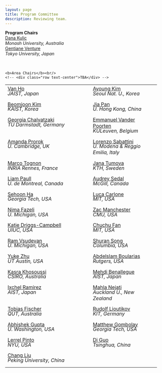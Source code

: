 ```yaml
---
layout: page
title: Program Committee
description: Reviewing team.
---
```


 <div id="area-chairs" class="row text-center">
<b>Program Chairs</b><br>
    <a target="_blank" href="https://www.monash.edu/engineering/dana-kulic">Dana Kulic</a><br>
    <i>Monash University, Australia</i><br>
    <a target="_blank" href="http://www.gvlab.jp/">Gentiane Venture</a><br>
    <i>Tokyo University, Japan</i><br>
    <br>
    <br>

    <b>Area Chairs</b><br/>
    <!-- <div class="row text-center">TBA</div> -->
<table style="margin-left:auto;margin-right:auto;">
<tr>
<td style="width:200px;vertical-align:top;">
    <a style="display: block;" target="_blank" href="https://www.jaist.ac.jp/ms/labs/vanho/index-e.html">Van Ho</a>
    <i style="display: block; margin-top: -0.5ex; margin-bottom: 1ex;">JAIST, Japan</i>
</td>
<td style="width:45px;"></td>
<td style="width:200px;vertical-align:top;">
    <a style="display: block;" target="_blank" href="#">Ayoung Kim</a>
    <i style="display: block; margin-top: -0.5ex; margin-bottom: 1ex;">Seoul Nat. U., Korea</i>
</td>
</tr>
<tr>
<td style="width:200px;vertical-align:top;">
    <a style="display: block;" target="_blank" href="#">Beomjoon Kim</a>
    <i style="display: block; margin-top: -0.5ex; margin-bottom: 1ex;">KAIST, Korea</i>
</td>
<td style="width:45px;"></td>
<td style="width:200px;vertical-align:top;">
    <a style="display: block;" target="_blank" href="#">Jia Pan</a>
    <i style="display: block; margin-top: -0.5ex; margin-bottom: 1ex;">U. Hong Kong, China</i>
</td>
</tr>
<tr>
<td style="width:200px;vertical-align:top;">
    <a style="display: block;" target="_blank" href="#">Georgia Chalvatzaki</a>
    <i style="display: block; margin-top: -0.5ex; margin-bottom: 1ex;">TU Darmstadt, Germany</i>
</td>
<td style="width:45px;"></td>
<td style="width:200px;vertical-align:top;">
    <a style="display: block;" target="_blank" href="#">Emmanuel Vander Poorten</a>
    <i style="display: block; margin-top: -0.5ex; margin-bottom: 1ex;">KULeuven, Belgium</i>
</td>
</tr>
<tr>
<td style="width:200px;vertical-align:top;">
    <a style="display: block;" target="_blank" href="#">Amanda Prorok</a>
    <i style="display: block; margin-top: -0.5ex; margin-bottom: 1ex;">U. Cambridge, UK</i>
</td>
<td style="width:45px;"></td>
<td style="width:200px;vertical-align:top;">
    <a style="display: block;" target="_blank" href="#">Lorenzo Sabattini</a>
    <i style="display: block; margin-top: -0.5ex; margin-bottom: 1ex;">U. Modena & Reggio Emilia, Italy</i>
</td>
</tr>
<tr>
<td style="width:200px;vertical-align:top;">
    <a style="display: block;" target="_blank" href="#">Marco Tognon</a>
    <i style="display: block; margin-top: -0.5ex; margin-bottom: 1ex;">INRIA Rennes, France</i>
</td>
<td style="width:45px;"></td>
<td style="width:200px;vertical-align:top;">
    <a style="display: block;" target="_blank" href="#">Jana Tumova</a>
    <i style="display: block; margin-top: -0.5ex; margin-bottom: 1ex;">KTH, Sweden</i>
</td>
</tr>
<tr>
<td style="width:200px;vertical-align:top;">
    <a style="display: block;" target="_blank" href="#">Liam Paull</a>
    <i style="display: block; margin-top: -0.5ex; margin-bottom: 1ex;">U. de Montreal, Canada</i>
</td>
<td style="width:45px;"></td>
<td style="width:200px;vertical-align:top;">
    <a style="display: block;" target="_blank" href="#">Audrey Sedal</a>
    <i style="display: block; margin-top: -0.5ex; margin-bottom: 1ex;">McGill, Canada</i>
</td>
</tr>
<tr>
<td style="width:200px;vertical-align:top;">
    <a style="display: block;" target="_blank" href="#">Sehoon Ha</a>
    <i style="display: block; margin-top: -0.5ex; margin-bottom: 1ex;">Georgia Tech, USA</i>
</td>
<td style="width:45px;"></td>
<td style="width:200px;vertical-align:top;">
    <a style="display: block;" target="_blank" href="#">Luca Carlone</a>
    <i style="display: block; margin-top: -0.5ex; margin-bottom: 1ex;">MIT, USA</i>
</td>
</tr>
<tr>
<td style="width:200px;vertical-align:top;">
    <a style="display: block;" target="_blank" href="#">Nima Fazeli</a>
    <i style="display: block; margin-top: -0.5ex; margin-bottom: 1ex;">U. Michigan, USA</i>
</td>
<td style="width:45px;"></td>
<td style="width:200px;vertical-align:top;">
    <a style="display: block;" target="_blank" href="#">Zac Manchester</a>
    <i style="display: block; margin-top: -0.5ex; margin-bottom: 1ex;">CMU, USA</i>
</td>
</tr>


<tr>
<td style="width:200px;vertical-align:top;">
    <a style="display: block;" target="_blank" href="#">Katie Driggs-Campbell</a>
    <i style="display: block; margin-top: -0.5ex; margin-bottom: 1ex;">UIUC, USA</i>
</td>
<td style="width:45px;"></td>
<td style="width:200px;vertical-align:top;">
    <a style="display: block;" target="_blank" href="#">Chuchu Fan</a>
    <i style="display: block; margin-top: -0.5ex; margin-bottom: 1ex;">MIT, USA</i>
</td>
</tr>
<tr>
<td style="width:200px;vertical-align:top;">
    <a style="display: block;" target="_blank" href="#">Ram Vsudevan</a>
    <i style="display: block; margin-top: -0.5ex; margin-bottom: 1ex;">U. Michigan, USA</i>
</td>
<td style="width:45px;"></td>
<td style="width:200px;vertical-align:top;">
    <a style="display: block;" target="_blank" href="#">Shuran Song</a>
    <i style="display: block; margin-top: -0.5ex; margin-bottom: 1ex;">Columbia, USA</i>
</td>
</tr>
<tr>
<td style="width:200px;vertical-align:top;">
    <a style="display: block;" target="_blank" href="#">Yuke Zhu</a>
    <i style="display: block; margin-top: -0.5ex; margin-bottom: 1ex;">UT Austin, USA</i>
</td>
<td style="width:45px;"></td>
<td style="width:200px;vertical-align:top;">
    <a style="display: block;" target="_blank" href="#">Abdelslam Boularias</a>
    <i style="display: block; margin-top: -0.5ex; margin-bottom: 1ex;">Rutgers, USA</i>
</td>
</tr>
<tr>
<td style="width:200px;vertical-align:top;">
    <a style="display: block;" target="_blank" href="#">Kasra Khosoussi</a>
    <i style="display: block; margin-top: -0.5ex; margin-bottom: 1ex;">CSIRO, Australia</i>
</td>
<td style="width:45px;"></td>
<td style="width:200px;vertical-align:top;">
    <a style="display: block;" target="_blank" href="#">Mehdi Benallegue</a>
    <i style="display: block; margin-top: -0.5ex; margin-bottom: 1ex;">AIST, Japan</i>
</td>
</tr>
<tr>
<tr>
<td style="width:200px;vertical-align:top;">
    <a style="display: block;" target="_blank" href="#">Ixchel Ramirez</a>
    <i style="display: block; margin-top: -0.5ex; margin-bottom: 1ex;">AIST, Japan</i>
</td>
<td style="width:45px;"></td>
<td style="width:200px;vertical-align:top;">
    <a style="display: block;" target="_blank" href="#">Mahla Nejati</a>
    <i style="display: block; margin-top: -0.5ex; margin-bottom: 1ex;">Auckland U., New Zealand</i>
</td>
</tr>
<tr>
<td style="width:200px;vertical-align:top;">
    <a style="display: block;" target="_blank" href="#">Tobias Fischer</a>
    <i style="display: block; margin-top: -0.5ex; margin-bottom: 1ex;">QUT, Australia</i>
</td>
<td style="width:45px;"></td>
<td style="width:200px;vertical-align:top;">
    <a style="display: block;" target="_blank" href="#">Rudolf Lioutikov</a>
    <i style="display: block; margin-top: -0.5ex; margin-bottom: 1ex;">KIT, Germany</i>
</td>
</tr>
<tr>
<td style="width:200px;vertical-align:top;">
    <a style="display: block;" target="_blank" href="#">Abhishek Gupta</a>
    <i style="display: block; margin-top: -0.5ex; margin-bottom: 1ex;">U. Washington, USA</i>
</td>
<td style="width:45px;"></td>
<td style="width:200px;vertical-align:top;">
    <a style="display: block;" target="_blank" href="#">Matthew Gombolay</a>
    <i style="display: block; margin-top: -0.5ex; margin-bottom: 1ex;">Georgia Tech, USA</i>
</td>
</tr>
<tr>
<td style="width:200px;vertical-align:top;">
    <a style="display: block;" target="_blank" href="#">Lerrel Pinto</a>
    <i style="display: block; margin-top: -0.5ex; margin-bottom: 1ex;">NYU, USA</i>
</td>
<td style="width:45px;"></td>
<td style="width:200px;vertical-align:top;">
    <a style="display: block;" target="_blank" href="#">Di Guo</a>
    <i style="display: block; margin-top: -0.5ex; margin-bottom: 1ex;">Tsinghua, China</i>
</td>
</tr>
<tr>
<td style="width:200px;vertical-align:top;">
    <a style="display: block;" target="_blank" href="#">Chang Liu</a>
    <i style="display: block; margin-top: -0.5ex; margin-bottom: 1ex;">Peking University, China</i>
</td>
</tr>


</table>
 </div>
